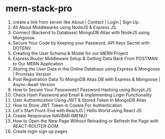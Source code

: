# mern-stack-pro

1. create a link from server like About | Contact | Login | Sign Up.
2. All About Middlewares using NodeJS & Express JS.
3. Connect (Backend to Database) MongoDB Atlas with NodeJS using Mongoose.
4. Secure Your Code by Keeping your Password, API Keys Secret with DOTENV.
5. Creating the User Schema & Model for our MERN Project
6. Express Router Middleware Setup & Getting Data Back From POSTMAN to Our MERN Application
7. Storing the User Data in the Online Database using Express & Mongoose | Promises Version
8. Post Registration Data To MongoDB Atlas DB with Express & Mongoose | Async-Await Version
9. How to Secure Your Passwords? Password Hashing using Bcrypt.JS
10. Check Hash Password and Email & Implementing Login Functionality
11. User Authentication Using JWT & Stored Token In MongoDB Atlas
12. How to Store JWT Token in Cookie For Authentication
13. Let's Start Front-End with ReactJS | Hello World using React JS
14. Create Responsive NAVBAR (MENU)
15. How to Open the New Page Without Reloading or Refresh the Page with REACT-ROUTER-DOM
16. Create login sign up pages
